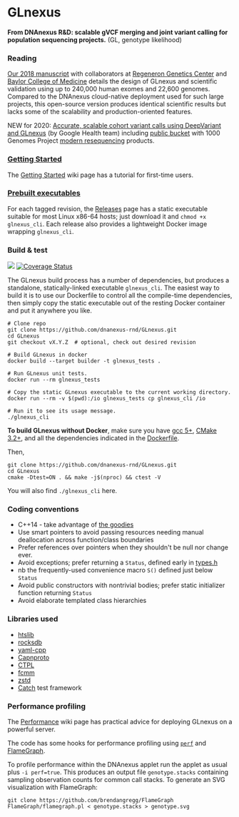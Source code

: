 # GLnexus
**From DNAnexus R&D: scalable gVCF merging and joint variant calling for population sequencing projects.**
(GL, genotype likelihood)

### Reading

[Our 2018 manuscript](http://dx.doi.org/10.1101/343970) with collaborators at [Regeneron Genetics Center](https://www.regeneron.com/genetics-center) and [Baylor College of Medicine](https://www.hgsc.bcm.edu/) details the design of GLnexus and scientific validation using up to 240,000 human exomes and 22,600 genomes. Compared to the DNAnexus cloud-native deployment used for such large projects, this open-source version produces identical scientific results but lacks some of the scalability and production-oriented features.

NEW for 2020: [Accurate, scalable cohort variant calls using DeepVariant and GLnexus](https://doi.org/10.1101/2020.02.10.942086) (by Google Health team) including [public bucket](https://console.cloud.google.com/storage/browser/brain-genomics-public/research/cohort/1KGP/) with 1000 Genomes Project [modern resequencing](https://www.internationalgenome.org/data-portal/data-collection/30x-grch38) products.

### [Getting Started](https://github.com/dnanexus-rnd/GLnexus/wiki/Getting-Started)

The [Getting Started](https://github.com/dnanexus-rnd/GLnexus/wiki/Getting-Started) wiki page has a tutorial for first-time users.

### [Prebuilt executables](https://github.com/dnanexus-rnd/GLnexus/releases)

For each tagged revision, the [Releases](https://github.com/dnanexus-rnd/GLnexus/releases) page has a static executable suitable for most Linux x86-64 hosts; just download it and `chmod +x glnexus_cli`. Each release also provides a lightweight Docker image wrapping `glnexus_cli`.

### Build & test

<a href="https://travis-ci.org/dnanexus-rnd/GLnexus"><img src="https://travis-ci.org/dnanexus-rnd/GLnexus.svg?branch=master"/></a> [![Coverage Status](https://coveralls.io/repos/dnanexus-rnd/GLnexus/badge.svg?branch=master&service=github)](https://coveralls.io/github/dnanexus-rnd/GLnexus?branch=master)

The GLnexus build process has a number of dependencies, but produces a standalone, statically-linked executable `glnexus_cli`. The easiest way to build it is to use our Dockerfile to control all the compile-time dependencies, then simply copy the static executable out of the resting Docker container and put it anywhere you like. 

```
# Clone repo
git clone https://github.com/dnanexus-rnd/GLnexus.git
cd GLnexus
git checkout vX.Y.Z  # optional, check out desired revision

# Build GLnexus in docker
docker build --target builder -t glnexus_tests .

# Run GLnexus unit tests.
docker run --rm glnexus_tests

# Copy the static GLnexus executable to the current working directory.
docker run --rm -v $(pwd):/io glnexus_tests cp glnexus_cli /io

# Run it to see its usage message.
./glnexus_cli
```

**To build GLnexus without Docker**, make sure you have [gcc 5+](http://askubuntu.com/a/581497), [CMake 3.2+](http://askubuntu.com/questions/610291/how-to-install-cmake-3-2-on-ubuntu-14-04), and all the dependencies indicated in the [Dockerfile](https://github.com/dnanexus-rnd/GLnexus/blob/master/Dockerfile). 

Then,

```
git clone https://github.com/dnanexus-rnd/GLnexus.git
cd GLnexus
cmake -Dtest=ON . && make -j$(nproc) && ctest -V
```

You will also find `./glnexus_cli` here.

### Coding conventions

* C++14 - take advantage of [the goodies](http://shop.oreilly.com/product/0636920033707.do)
* Use smart pointers to avoid passing resources needing manual deallocation across function/class boundaries
* Prefer references over pointers when they shouldn't be null nor change ever.
* Avoid exceptions; prefer returning a `Status`, defined early in [types.h](https://github.com/dnanexus-rnd/GLnexus/blob/master/include/types.h)
 * nb the frequently-used convenience macro `S()` defined just below `Status`
* Avoid public constructors with nontrivial bodies; prefer static initializer function returning `Status`
* Avoid elaborate templated class hierarchies

### Libraries used 
* [htslib](https://github.com/samtools/htslib)
* [rocksdb](https://github.com/facebook/rocksdb)
* [yaml-cpp](https://github.com/jbeder/yaml-cpp)
* [Capnproto](https://github.com/sandstorm-io/capnproto)
* [CTPL](https://github.com/vit-vit/CTPL)
* [fcmm](https://github.com/giacomodrago/fcmm)
* [zstd](https://github.com/facebook/zstd)
* [Catch](https://github.com/philsquared/Catch) test framework

### Performance profiling

The [Performance](https://github.com/dnanexus-rnd/GLnexus/wiki/Performance) wiki page has practical advice for deploying GLnexus on a powerful server.

The code has some hooks for performance profiling using
[`perf`](https://en.wikipedia.org/wiki/Perf_(Linux)) and
[FlameGraph](http://www.brendangregg.com/FlameGraphs/cpuflamegraphs.html).

To profile performance within the DNAnexus applet run the applet as
usual plus `-i perf=true`. This produces an output file
```genotype.stacks``` containing sampling observation counts for common call
stacks. To generate an SVG visualization with FlameGraph:

```
git clone https://github.com/brendangregg/FlameGraph
FlameGraph/flamegraph.pl < genotype.stacks > genotype.svg
```
